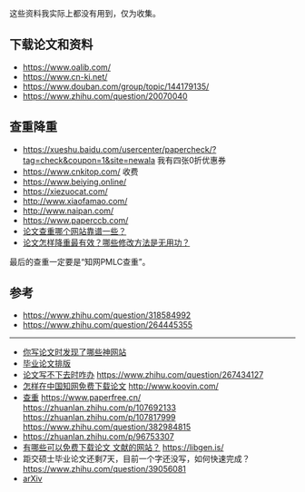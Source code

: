 这些资料我实际上都没有用到，仅为收集。

## 下载论文和资料

* https://www.oalib.com/
* https://www.cn-ki.net/
* https://www.douban.com/group/topic/144179135/
* https://www.zhihu.com/question/20070040

## 查重降重

* https://xueshu.baidu.com/usercenter/papercheck/?tag=check&coupon=1&site=newala 我有四张0折优惠券
* https://www.cnkitop.com/ 收费
* https://www.beiying.online/
* https://xiezuocat.com/
* http://www.xiaofamao.com/
* http://www.naipan.com/
* https://www.paperccb.com/
* [论文查重哪个网站靠谱一些？](https://www.zhihu.com/question/373619981)
* [论文怎样降重最有效？哪些修改方法是无用功？](https://zhuanlan.zhihu.com/p/21433536)

最后的查重一定要是“知网PMLC查重”。

## 参考

* https://www.zhihu.com/question/318584992
* https://www.zhihu.com/question/264445355

---

* [你写论文时发现了哪些神网站](https://www.zhihu.com/question/35931336)
* [毕业论文排版](https://www.zhihu.com/question/23415685)
* [论文写不下去时咋办](https://www.zhihu.com/question/20014290) https://www.zhihu.com/question/267434127
* [怎样在中国知网免费下载论文](https://www.zhihu.com/question/35942725) http://www.koovin.com/
* [查重](https://www.zhihu.com/question/303944719) https://www.paperfree.cn/ https://zhuanlan.zhihu.com/p/107692133 https://zhuanlan.zhihu.com/p/107817999 https://www.zhihu.com/question/382984815
* https://zhuanlan.zhihu.com/p/96753307
* [有哪些可以免费下载论文 文献的网站？](https://www.zhihu.com/question/312580429) https://libgen.is/
* 距交硕士毕业论文还剩7天，目前一个字还没写，如何快速完成？ https://www.zhihu.com/question/39056081
* [arXiv](https://www.zhihu.com/question/31864895)
